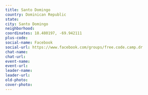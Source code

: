 ```yaml
---
title: Santo Domingo
country: Dominican Republic
state: 
city: Santo Domingo
neighborhood: 
coordinates: 18.480197, -69.942111
plus-code:
social-name: Facebook
social-url: https://www.facebook.com/groups/free.code.camp.dr
chat-name:
chat-url:
event-name:
event-url:
leader-name:
leader-url:
old-photo: 
cover-photo:
---
```

